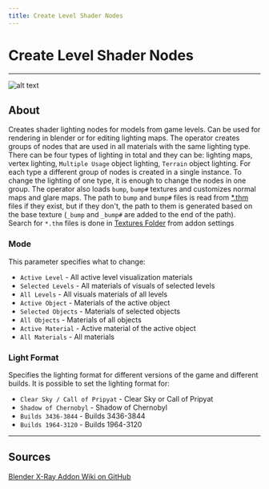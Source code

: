 ```yaml
---
title: Create Level Shader Nodes
---
```


# Create Level Shader Nodes

___

![alt text](assets/images/operator-create-level-shader-nodes.png)

## About

Creates shader lighting nodes for models from game levels. Can be used for rendering in blender or for editing lighting maps. The operator creates groups of nodes that are used in all materials with the same lighting type. There can be four types of lighting in total and they can be: lighting maps, vertex lighting, `Multiple Usage` object lighting, `Terrain` object lighting. For each type a different group of nodes is created in a single instance. To change the lighting of one type, it is enough to change the nodes in one group. The operator also loads `bump`, `bump#` textures and customizes normal maps and glare maps. The path to `bump` and `bump#` files is read from [*.thm](../../../references/file-formats/textures/thm.md) files if they exist, but if they don't, the path to them is generated based on the base texture (`_bump` and `_bump#` are added to the end of the path). Search for `*.thm` files is done in [Textures Folder](../addon-preference-panels/preference-panel-paths.md#textures-folder) from addon settings

### Mode

This parameter specifies what to change:

- `Active Level` - All active level visualization materials
- `Selected Levels` - All materials of visuals of selected levels
- `All Levels` - All visuals materials of all levels
- `Active Object` - Materials of the active object
- `Selected Objects` - Materials of selected objects
- `All Objects` - Materials of all objects
- `Active Material` - Active material of the active object
- `All Materials` - All materials

### Light Format

Specifies the lighting format for different versions of the game and different builds. It is possible to set the lighting format for:

- `Clear Sky / Call of Pripyat` - Clear Sky or Call of Pripyat
- `Shadow of Chernobyl` - Shadow of Chernobyl
- `Builds 3436-3844` - Builds 3436-3844
- `Builds 1964-3120` - Builds 1964-3120

___

## Sources

[Blender X-Ray Addon Wiki on GitHub](https://github.com/PavelBlend/blender-xray/wiki/Panel-Batch-Tools#create-level-shader-nodes)
